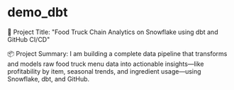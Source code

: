 # demo_dbt  
🧠 Project Title:
"Food Truck Chain Analytics on Snowflake using dbt and GitHub CI/CD"

📦 Project Summary:
I am building a complete data pipeline that transforms and models raw food truck menu data into actionable insights—like profitability by item, seasonal trends, and ingredient usage—using Snowflake, dbt, and GitHub.
